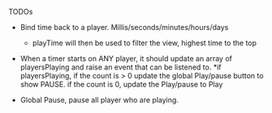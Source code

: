TODOs

* Bind time back to a player. Millis/seconds/minutes/hours/days
    * playTime will then be used to filter the view, highest time to the top

* When a timer starts on ANY player, it should update an array of playersPlaying and raise an event that can be listened to.
    *if playersPlaying, if the count is > 0 update the global Play/pause button to show PAUSE. if the count is 0, update the Play/pause to Play

* Global Pause, pause all player who are playing.
